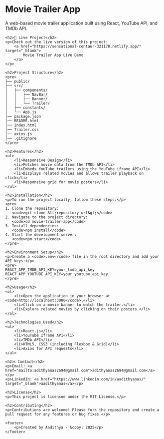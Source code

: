 <!DOCTYPE html>
<html lang="en">


</head>
<body>
    <h1>Movie Trailer App</h1>
    <p>A web-based movie trailer application built using React, YouTube API, and TMDb API.</p>

    <h2>🚀 Live Project</h2>
    <p>Check out the live version of this project: 
        <a href="https://sensational-centaur-321178.netlify.app/" target="_blank">
            Movie Trailer App Live Demo
        </a>
    </p>

    <h2>Project Structure</h2>
    <pre>
    ├── public/
    ├── src/
    │   ├── components/
    │   │   ├── NavBar/
    │   │   ├── Banner/
    │   │   └── Trailer/
    │   ├── constants/
    │   └── App.js
    │── package.json
    │── README.html
    │── index.html
    │── Trailer.css
    │── axios.js
    │── .gitignore
    </pre>

    <h2>Features</h2>
    <ul>
        <li>Responsive Design</li>
        <li>Fetches movie data from the TMDb API</li>
        <li>Embeds YouTube trailers using the YouTube iframe API</li>
        <li>Displays related movies and allows trailer playback on click</li>
        <li>Responsive grid for movie posters</li>
    </ul>

    <h2>Installation</h2>
    <p>To run the project locally, follow these steps:</p>
    <pre>
    1. Clone the repository:
       <code>git clone &lt;repository-url&gt;</code>
    2. Navigate to the project directory:
       <code>cd movie-trailer-app</code>
    3. Install dependencies:
       <code>npm install</code>
    4. Start the development server:
       <code>npm start</code>
    </pre>

    <h2>Environment Setup</h2>
    <p>Create a <code>.env</code> file in the root directory and add your API keys:</p>
    <pre>
    REACT_APP_TMDB_API_KEY=your_tmdb_api_key
    REACT_APP_YOUTUBE_API_KEY=your_youtube_api_key
    </pre>

    <h2>Usage</h2>
    <ol>
        <li>Open the application in your browser at <code>http://localhost:3000</code>.</li>
        <li>Click on a movie banner to watch the trailer.</li>
        <li>Explore related movies by clicking on their posters.</li>
    </ol>

    <h2>Technologies Used</h2>
    <ul>
        <li>React.js</li>
        <li>YouTube Iframe API</li>
        <li>TMDb API</li>
        <li>HTML5, CSS3 (including Flexbox & Grid)</li>
        <li>Axios for API requests</li>
    </ul>

    <h2>📞 Contact</h2>
    <p>Email: <a href="mailto:adithyanas2694@gmail.com">adithyanas2694@gmail.com</a></p>
    <p>LinkedIn: <a href="https://www.linkedin.com/in/aadithyanas/" target="_blank">aadithyanas</a></p>

    <h2>License</h2>
    <p>This project is licensed under the MIT License.</p>

    <h2>Contributing</h2>
    <p>Contributions are welcome! Please fork the repository and create a pull request for any features or bug fixes.</p>

    <footer>
        <p>Created by Aadithya - &copy; 2025</p>
    </footer>
</body>
</html>
